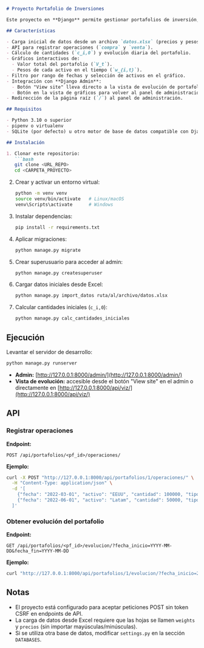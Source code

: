 ````markdown
# Proyecto Portafolio de Inversiones

Este proyecto en **Django** permite gestionar portafolios de inversión, registrar operaciones de compra/venta, y visualizar la evolución del valor total y las ponderaciones de activos mediante gráficos interactivos.

## Características

- Carga inicial de datos desde un archivo `datos.xlsx` (precios y pesos iniciales).
- API para registrar operaciones (`compra` y `venta`).
- Cálculo de cantidades (`c_i,0`) y evolución diaria del portafolio.
- Gráficos interactivos de:
  - Valor total del portafolio (`V_t`).
  - Pesos de cada activo en el tiempo (`w_{i,t}`).
- Filtro por rango de fechas y selección de activos en el gráfico.
- Integración con **Django Admin**:
  - Botón "View site" lleva directo a la vista de evolución de portafolios.
  - Botón en la vista de gráficos para volver al panel de administración.
- Redirección de la página raíz (`/`) al panel de administración.

## Requisitos

- Python 3.10 o superior
- pipenv o virtualenv
- SQLite (por defecto) u otro motor de base de datos compatible con Django

## Instalación

1. Clonar este repositorio:
   ```bash
   git clone <URL_REPO>
   cd <CARPETA_PROYECTO>
````

2. Crear y activar un entorno virtual:

   ```bash
   python -m venv venv
   source venv/bin/activate   # Linux/macOS
   venv\Scripts\activate      # Windows
   ```

3. Instalar dependencias:

   ```bash
   pip install -r requirements.txt
   ```

4. Aplicar migraciones:

   ```bash
   python manage.py migrate
   ```

5. Crear superusuario para acceder al admin:

   ```bash
   python manage.py createsuperuser
   ```

6. Cargar datos iniciales desde Excel:

   ```bash
   python manage.py import_datos ruta/al/archivo/datos.xlsx
   ```

7. Calcular cantidades iniciales (`c_i,0`):

   ```bash
   python manage.py calc_cantidades_iniciales
   ```

## Ejecución

Levantar el servidor de desarrollo:

```bash
python manage.py runserver
```

* **Admin:** [http://127.0.0.1:8000/admin/](http://127.0.0.1:8000/admin/)
* **Vista de evolución:** accesible desde el botón "View site" en el admin o directamente en
  [http://127.0.0.1:8000/api/viz/](http://127.0.0.1:8000/api/viz/)

## API

### Registrar operaciones

**Endpoint:**

```
POST /api/portafolios/<pf_id>/operaciones/
```

**Ejemplo:**

```bash
curl -X POST "http://127.0.0.1:8000/api/portafolios/1/operaciones/" \
  -H "Content-Type: application/json" \
  -d '[
    {"fecha": "2022-03-01", "activo": "EEUU", "cantidad": 100000, "tipo": "compra"},
    {"fecha": "2022-06-01", "activo": "Latam", "cantidad": 50000, "tipo": "venta"}
  ]'
```

### Obtener evolución del portafolio

**Endpoint:**

```
GET /api/portafolios/<pf_id>/evolucion/?fecha_inicio=YYYY-MM-DD&fecha_fin=YYYY-MM-DD
```

**Ejemplo:**

```bash
curl "http://127.0.0.1:8000/api/portafolios/1/evolucion/?fecha_inicio=2022-02-15&fecha_fin=2023-02-16"
```

## Notas

* El proyecto está configurado para aceptar peticiones POST sin token CSRF en endpoints de API.
* La carga de datos desde Excel requiere que las hojas se llamen `weights` y `precios` (sin importar mayúsculas/minúsculas).
* Si se utiliza otra base de datos, modificar `settings.py` en la sección `DATABASES`.
